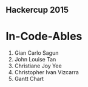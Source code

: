 ## Hackercup 2015
# In-Code-Ables
1. Gian Carlo Sagun
2. John Louise Tan
3. Christiane Joy Yee
4. Christopher Ivan Vizcarra
5. Gantt Chart
